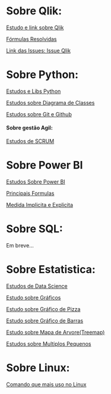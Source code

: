 # Sobre Qlik:

[Estudo e link sobre Qlik](/QLIK/Estudos%20Qlik.md)

[Fórmulas Resolvidas](/QLIK/Formulas%20resolvidas.md)

[Link das Issues: Issue Qlik](https://github.com/CaioGunz/Study/issues/2#issue-2057726169)

# Sobre Python:
[Estudos e Libs Python](/PYTHON/Estudos%20e%20Libs%20Python.md)

[Estudos sobre Diagrama de Classes](/PYTHON/Diagrama%20de%20Classes.md)

[Estudos sobre Git e Github](/PYTHON/Anotações%20sobre%20Git%20e%20Github.md)

#### Sobre gestão Agil:
[Estudos de SCRUM](/PYTHON/Estudos%20Scrum.md)

# Sobre Power BI
[Estudos Sobre Power BI](/POWER%20BI/Estudos%20Power%20BI.md)

[Principais Formulas](/POWER%20BI/Principais%20Formulas.md)

[Medida Implicita e Explicita](/POWER%20BI/Medida%20Implicita%20e%20Explicita.md)

# Sobre SQL:
Em breve...

# Sobre Estatistica:

[Estudos de Data Science](/ESTATISTICA/Estudos%20Sobre%20Data%20Science.md)

[Estudo sobre Gráficos](/ESTATISTICA/Graficos.md)

[Estudo sobre Gráfico de Pizza](/ESTATISTICA/Grafico%20de%20Pizza.md)

[Estudo sobre Gráfico de Barras](/ESTATISTICA/Grafico%20de%20Barras.md)

[Estudo sobre Mapa de Arvore(Treemap)](/ESTATISTICA/Mapa%20de%20Arvore(treemap).md)

[Estudos sobre Multiplos Pequenos](/ESTATISTICA/Multiplos%20Pequenos.md)

# Sobre Linux:

[Comando que mais uso no Linux](/LINUX/COMANDOS%20LINUX.md)
